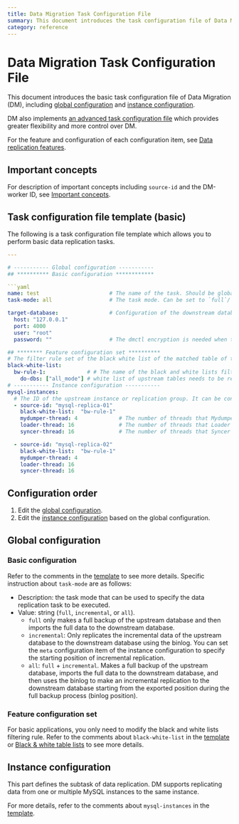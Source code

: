```yaml
---
title: Data Migration Task Configuration File
summary: This document introduces the task configuration file of Data Migration.
category: reference
---
```


# Data Migration Task Configuration File

This document introduces the basic task configuration file of Data Migration (DM), including [global configuration](#global-configuration) and [instance configuration](#instance-configuration).

DM also implements [an advanced task configuration file](task-configuration-file-full.md) which provides greater flexibility and more control over DM.

For the feature and configuration of each configuration item, see [Data replication features](feature-overview.md).

## Important concepts

For description of important concepts including `source-id` and the DM-worker ID, see [Important concepts](config-overview.md#important-concepts).

## Task configuration file template (basic)

The following is a task configuration file template which allows you to perform basic data replication tasks.

```yaml
---

# ----------- Global configuration -----------
## ********** Basic configuration ************

```yaml
name: test                      # The name of the task. Should be globally unique.
task-mode: all                  # The task mode. Can be set to `full`/`incremental`/`all`.

target-database:                # Configuration of the downstream database instance.
  host: "127.0.0.1"
  port: 4000
  user: "root"
  password: ""                  # The dmctl encryption is needed when the password is not empty.

## ******** Feature configuration set **********
# The filter rule set of the black white list of the matched table of the upstream database instance.
black-white-list:
  bw-rule-1:             # # The name of the black and white lists filtering rule of the table matching the upstream database instance.
    do-dbs: ["all_mode"] # white list of upstream tables needs to be replicated.
# ----------- Instance configuration -----------
mysql-instances:
  # The ID of the upstream instance or replication group. It can be configured by referring to the `source-id` in the `dm-master.toml` file.
  - source-id: "mysql-replica-01"
    black-white-list:  "bw-rule-1"
    mydumper-thread: 4             # The number of threads that Mydumper uses for dumping data.
    loader-thread: 16              # The number of threads that Loader uses for loading data.
    syncer-thread: 16              # The number of threads that Syncer uses for replicating incremental data.

  - source-id: "mysql-replica-02"
    black-white-list:  "bw-rule-1"
    mydumper-thread: 4
    loader-thread: 16
    syncer-thread: 16
```

## Configuration order

1. Edit the [global configuration](#global-configuration).
2. Edit the [instance configuration](#instance-configuration) based on the global configuration.

## Global configuration

### Basic configuration

Refer to the comments in the [template](#task-configuration-file-template-basic) to see more details. Specific instruction about `task-mode` are as follows:

- Description: the task mode that can be used to specify the data replication task to be executed.
- Value: string (`full`, `incremental`, or `all`).
    - `full` only makes a full backup of the upstream database and then imports the full data to the downstream database.
    - `incremental`: Only replicates the incremental data of the upstream database to the downstream database using the binlog. You can set the `meta` configuration item of the instance configuration to specify the starting position of incremental replication.
    - `all`: `full` + `incremental`. Makes a full backup of the upstream database, imports the full data to the downstream database, and then uses the binlog to make an incremental replication to the downstream database starting from the exported position during the full backup process (binlog position).

### Feature configuration set

For basic applications, you only need to modify the black and white lists filtering rule. Refer to the comments about `black-white-list` in the [template](#task-configuration-file-template-basic) or [Black & white table lists](feature-overview.md#black--white-table-lists) to see more details.

## Instance configuration

This part defines the subtask of data replication. DM supports replicating data from one or multiple MySQL instances to the same instance.

For more details, refer to the comments about `mysql-instances` in the [template](#task-configuration-file-template-basic).
